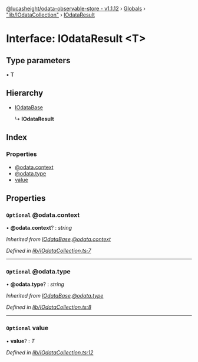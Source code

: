 [@lucasheight/odata-observable-store - v1.1.12](../README.md) › [Globals](../globals.md) › ["lib/IOdataCollection"](../modules/_lib_iodatacollection_.md) › [IOdataResult](_lib_iodatacollection_.iodataresult.md)

# Interface: IOdataResult <**T**>

## Type parameters

▪ **T**

## Hierarchy

* [IOdataBase](_lib_iodatacollection_.iodatabase.md)

  ↳ **IOdataResult**

## Index

### Properties

* [@odata.context](_lib_iodatacollection_.iodataresult.md#optional-@odata.context)
* [@odata.type](_lib_iodatacollection_.iodataresult.md#optional-@odata.type)
* [value](_lib_iodatacollection_.iodataresult.md#optional-value)

## Properties

### `Optional` @odata.context

• **@odata.context**? : *string*

*Inherited from [IOdataBase](_lib_iodatacollection_.iodatabase.md).[@odata.context](_lib_iodatacollection_.iodatabase.md#optional-@odata.context)*

*Defined in [lib/IOdataCollection.ts:7](https://github.com/lucasheight/odata-observable-store/blob/1be1e3b5/projects/odata-observable-store/src/lib/IOdataCollection.ts#L7)*

___

### `Optional` @odata.type

• **@odata.type**? : *string*

*Inherited from [IOdataBase](_lib_iodatacollection_.iodatabase.md).[@odata.type](_lib_iodatacollection_.iodatabase.md#optional-@odata.type)*

*Defined in [lib/IOdataCollection.ts:8](https://github.com/lucasheight/odata-observable-store/blob/1be1e3b5/projects/odata-observable-store/src/lib/IOdataCollection.ts#L8)*

___

### `Optional` value

• **value**? : *T*

*Defined in [lib/IOdataCollection.ts:12](https://github.com/lucasheight/odata-observable-store/blob/1be1e3b5/projects/odata-observable-store/src/lib/IOdataCollection.ts#L12)*

